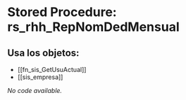 # Stored Procedure: rs_rhh_RepNomDedMensual

## Usa los objetos:
- [[fn_sis_GetUsuActual]]
- [[sis_empresa]]

*No code available.*
